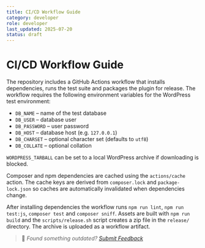 ```yaml
---
title: CI/CD Workflow Guide
category: developer
role: developer
last_updated: 2025-07-20
status: draft
---
```

# CI/CD Workflow Guide

The repository includes a GitHub Actions workflow that installs dependencies, runs the test suite and packages the plugin for release. The workflow requires the following environment variables for the WordPress test environment:

- `DB_NAME` – name of the test database
- `DB_USER` – database user
- `DB_PASSWORD` – user password
- `DB_HOST` – database host (e.g. `127.0.0.1`)
- `DB_CHARSET` – optional character set (defaults to `utf8`)
- `DB_COLLATE` – optional collation

`WORDPRESS_TARBALL` can be set to a local WordPress archive if downloading is blocked.

Composer and npm dependencies are cached using the `actions/cache` action. The cache keys are derived from `composer.lock` and `package-lock.json` so caches are automatically invalidated when dependencies change.

After installing dependencies the workflow runs `npm run lint`, `npm run test:js`, `composer test` and `composer sniff`. Assets are built with `npm run build` and the `scripts/release.sh` script creates a zip file in the `release/` directory. The archive is uploaded as a workflow artifact.

> 💬 *Found something outdated? [Submit Feedback](feedback.md)*
